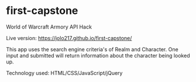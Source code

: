 # first-capstone
World of Warcraft Armory API Hack

Live version: https://jolo217.github.io/first-capstone/

This app uses the search engine criteria's of Realm and Character. One input and submitted will return information about the character being looked up.

Technology used: HTML/CSS/JavaScript/jQuery
